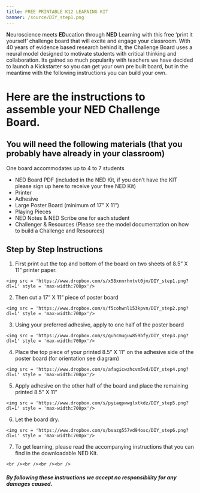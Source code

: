 ```yaml
---
title: FREE PRINTABLE K12 LEARNING KIT
banner: /source/DIY_step1.png
---
```

**N**euroscience meets **ED**ucation through **NED** Learning with this
free ‘print it yourself’ challenge board that will excite and engage your
classroom. With 40 years of evidence based research behind it, the Challenge
Board uses a neural model designed to motivate students with critical thinking
and collaboration. Its gained so much popularity with teachers we have decided
to launch a Kickstarter so you can get your own pre built board, but in the
meantime with the following instructions you can build your own.

# Here are the instructions to assemble your NED Challenge Board.

## You will need the following materials (that you probably have already in your classroom)

One board accommodates up to 4 to 7 students

* NED Board PDF (included in the NED Kit, if you
  don’t have the KIT please sign up here to receive your free NED Kit)
* Printer
* Adhesive
* Large Poster Board (minimum of 17” X 11”)
* Playing Pieces
* NED Notes & NED Scribe one for each student
* Challenger & Resources (Please see the model
  documentation on how to build a Challenge and Resources)

## Step by Step Instructions

1. First print out the top and bottom of the board
   on two sheets of 8.5” X 11” printer paper.
```
<img src = 'https://www.dropbox.com/s/x58xnnrhntvt0jm/DIY_step1.png?dl=1' style = 'max-width:700px'/>
```
2. Then cut a 17” X 11” piece of poster board
```
<img src = 'https://www.dropbox.com/s/f5cohwnl153kpvn/DIY_step2.png?dl=1' style = 'max-width:700px'/>
```
3. Using your preferred adhesive, apply to one half of the poster board
```
<img src = 'https://www.dropbox.com/s/quhcmuguw859bfy/DIY_step3.png?dl=1' style = 'max-width:700px'/>
```
4. Place the top piece of your printed 8.5” X 11” on the adhesive side of the poster board (for orientation see diagram)
```
<img src = 'https://www.dropbox.com/s/afagicwzhcvm5vd/DIY_step4.png?dl=1' style = 'max-width:700px'/>
```
5. Apply adhesive on the other half of the board and place the remaining printed 8.5” X 11”
```
<img src = 'https://www.dropbox.com/s/pyiaqpwwglxtkdz/DIY_step5.png?dl=1' style = 'max-width:700px'/>
```
6. Let the board dry.
```
<img src = 'https://www.dropbox.com/s/bsazg557vd94osc/DIY_step6.png?dl=1' style = 'max-width:700px'/>
```
7. To get learning, please read the accompanying instructions that you can find in the downloadable NED Kit.


```
<br /><br /><br /><br />
```



##### By following these instructions we accept no responsibility for any damages caused.




